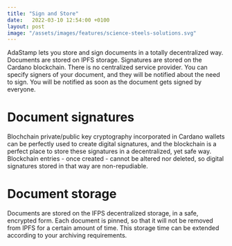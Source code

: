 ```yaml
---
title: "Sign and Store"
date:   2022-03-10 12:54:00 +0100
layout: post
image: "/assets/images/features/science-steels-solutions.svg"
---
```


AdaStamp lets you store and sign documents in a totally decentralized way. Documents are stored on IPFS storage. Signatures are stored on the Cardano blockchain. There is no centralized service provider. You can specify signers of your document, and they will be notified about the need to sign. You will be notified as soon as the document gets signed by everyone.

# Document signatures

Blochchain private/public key cryptography incorporated in Cardano wallets can be perfectly used to create digital signatures, and the blockchain is a perfect place to store these signatures in a decentralized, yet safe way. Blockchain entries - once created - cannot be altered nor deleted, so digital signatures stored in that way are non-repudiable.

# Document storage

Documents are stored on the IFPS decentralized storage, in a safe, encrypted form. Each document is pinned, so that it will not be removed from IPFS for a certain amount of time. This storage time can be extended according to your archiving requirements.

